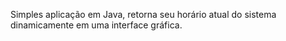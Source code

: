 
Simples aplicação em Java, retorna seu horário atual do sistema dinamicamente em uma interface gráfica.
